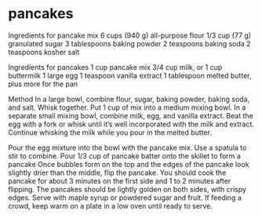 # pancakes 

Ingredients for pancake mix 
6 cups (940 g) all-purpose flour
1/3 cup (77 g) granulated sugar
3 tablespoons baking powder
2 teaspoons baking soda
2 teaspoons kosher salt

Ingredients for pancakes
1 cup pancake mix
3/4 cup milk, or 1 cup buttermilk
1 large egg
1 teaspoon vanilla extract
1 tablespoon melted butter, plus more for the pan

Method
In a large bowl, combine flour, sugar, baking powder, baking soda, and salt. Whisk together.
Put 1 cup of mix into a medium mixing bowl. In a separate small mixing bowl, combine milk, egg, and vanilla extract. Beat the egg with a fork or whisk until it’s well incorporated with the milk and extract. Continue whisking the milk while you pour in the melted butter.

Pour the egg mixture into the bowl with the pancake mix. Use a spatula to stir to combine.
Pour 1/3 cup of pancake batter onto the skillet to form a pancake
Once bubbles form on the top and the edges of the pancake look slightly drier than the middle, flip the pancake. You should cook the pancake for about 3 minutes on the first side and 1 to 2 minutes after flipping. The pancakes should be lightly golden on both sides, with crispy edges.
Serve with maple syrup or powdered sugar and fruit. If feeding a crowd, keep warm on a plate in a low oven until ready to serve.
